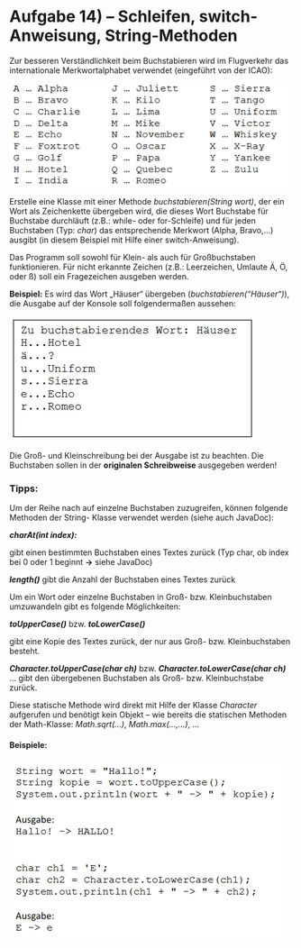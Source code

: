 # Aufgabe 14) – Schleifen, switch-Anweisung, String-Methoden

Zur besseren Verständlichkeit beim Buchstabieren wird im Flugverkehr das internationale
Merkwortalphabet verwendet (eingeführt von der ICAO):

![](alphabet.png)

Erstelle eine Klasse mit einer Methode *buchstabieren(String wort)*, der ein Wort als
Zeichenkette übergeben wird, die dieses Wort Buchstabe für Buchstabe durchläuft (z.B.: while- oder
for-Schleife) und für jeden Buchstaben (Typ: *char*) das entsprechende Merkwort (Alpha, Bravo,...)
ausgibt (in diesem Beispiel mit Hilfe einer switch-Anweisung).

Das Programm soll sowohl für Klein- als auch für Großbuchstaben funktionieren. Für nicht erkannte
Zeichen (z.B.: Leerzeichen, Umlaute Ä, Ö, oder ß) soll ein Fragezeichen ausgeben werden.

**Beispiel:** Es wird das Wort „Häuser“ übergeben (*buchstabieren(“Häuser“)*),
die Ausgabe auf der Konsole soll folgendermaßen aussehen:

![](wort.png)

Die Groß- und Kleinschreibung bei der Ausgabe ist zu beachten. Die Buchstaben sollen in der
**originalen Schreibweise** ausgegeben werden!

### Tipps:

Um der Reihe nach auf einzelne Buchstaben zuzugreifen, können folgende Methoden der String-
Klasse verwendet werden (siehe auch JavaDoc):

***charAt(int index):*** 

gibt einen bestimmten Buchstaben eines Textes zurück
(Typ char, ob index bei 0 oder 1 beginnt **→** siehe JavaDoc)

***length()***
gibt die Anzahl der Buchstaben eines Textes zurück

Um ein Wort oder einzelne Buchstaben in Groß- bzw. Kleinbuchstaben umzuwandeln gibt es
folgende Möglichkeiten:

***toUpperCase()*** bzw. ***toLowerCase()***

gibt eine Kopie des Textes zurück, der nur aus
Groß- bzw. Kleinbuchstaben besteht.

***Character.toUpperCase(char ch)*** bzw. ***Character.toLowerCase(char ch)*** ... gibt
den übergebenen Buchstaben als Groß- bzw. Kleinbuchstabe zurück.

Diese statische Methode wird direkt mit Hilfe der Klasse *Character* aufgerufen und benötigt kein
Objekt – wie bereits die statischen Methoden der Math-Klasse: *Math.sqrt(...)*, *Math.max(...,...)*, ...

#### Beispiele:

![](example.png)

